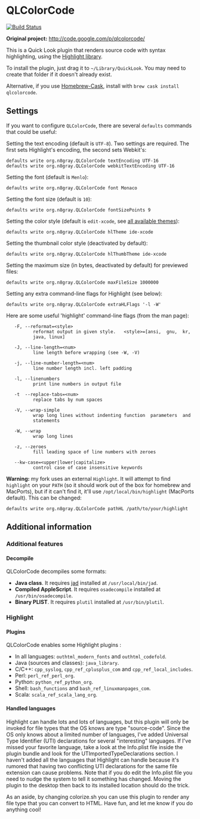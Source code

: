 # QLColorCode

[![Build Status](https://travis-ci.org/anthonygelibert/QLColorCode.svg?branch=master)](https://travis-ci.org/anthonygelibert/QLColorCode)

**Original project:** <http://code.google.com/p/qlcolorcode/>

This is a Quick Look plugin that renders source code with syntax highlighting,
using the [Highlight library](http://www.andre-simon.de).

To install the plugin, just drag it to `~/Library/QuickLook`.
You may need to create that folder if it doesn't already exist.

Alternative, if you use [Homebrew-Cask](https://github.com/caskroom/homebrew-cask),
install with `brew cask install qlcolorcode`.

## Settings
If you want to configure `QLColorCode`, there are several `defaults` commands that could be useful:

Setting the text encoding (default is `UTF-8`).  Two settings are required.  The first sets Highlight's encoding, the second sets Webkit's:

    defaults write org.n8gray.QLColorCode textEncoding UTF-16
    defaults write org.n8gray.QLColorCode webkitTextEncoding UTF-16
    
Setting the font (default is `Menlo`):

    defaults write org.n8gray.QLColorCode font Monaco
    
Setting the font size (default is `10`):

    defaults write org.n8gray.QLColorCode fontSizePoints 9
    
Setting the color style (default is `edit-xcode`, see [all available themes](http://www.andre-simon.de/dokuwiki/doku.php?id=theme_examples)):

    defaults write org.n8gray.QLColorCode hlTheme ide-xcode
    
Setting the thumbnail color style (deactivated by default):

    defaults write org.n8gray.QLColorCode hlThumbTheme ide-xcode

Setting the maximum size (in bytes, deactivated by default) for previewed files:

    defaults write org.n8gray.QLColorCode maxFileSize 1000000

Setting any extra command-line flags for Highlight (see below):

    defaults write org.n8gray.QLColorCode extraHLFlags '-l -W'
    
Here are some useful 'highlight' command-line flags (from the man page):

       -F, --reformat=<style>
              reformat output in given style.   <style>=[ansi,  gnu,  kr,
              java, linux]

       -J, --line-length=<num>
              line length before wrapping (see -W, -V)

       -j, --line-number-length=<num>
              line number length incl. left padding

       -l, --linenumbers
              print line numbers in output file

       -t  --replace-tabs=<num>
              replace tabs by num spaces

       -V, --wrap-simple
              wrap long lines without indenting function  parameters  and
              statements

       -W, --wrap
              wrap long lines

       -z, --zeroes
              fill leading space of line numbers with zeroes

       --kw-case=<upper|lower|capitalize>
              control case of case insensitive keywords

**Warning:** my fork uses an external `Highlight`. It will attempt to find `highlight` on your `PATH` (so it should work out of the box for homebrew and MacPorts), but if it can't find it, it'll use `/opt/local/bin/highlight` (MacPorts default). This can be changed:
    
    defaults write org.n8gray.QLColorCode pathHL /path/to/your/highlight 

## Additional information

### Additional features

#### Decompile

QLColorCode decompiles some formats:

- **Java class**. It requires [jad](http://varaneckas.com/jad/) installed at `/usr/local/bin/jad`. 
- **Compiled AppleScript**. It requires `osadecompile` installed at `/usr/bin/osadecompile`.
- **Binary PLIST**. It requires `plutil` installed at `/usr/bin/plutil`. 

### Highlight

#### Plugins

QLColorCode enables some Highlight plugins :

- In all languages: `outhtml_modern_fonts` and `outhtml_codefold`.
- Java (sources and classes): `java_library`.
- C/C++: `cpp_syslog`, `cpp_ref_cplusplus_com` and `cpp_ref_local_includes`.
- Perl: `perl_ref_perl_org`.
- Python: `python_ref_python_org`.
- Shell: `bash_functions` and `bash_ref_linuxmanpages_com`.
- Scala: `scala_ref_scala_lang_org`.

#### Handled languages
Highlight can handle lots and lots of languages, but this plugin will only be 
invoked for file types that the OS knows are type "source-code".  Since the OS
only knows about a limited number of languages, I've added Universal Type 
Identifier (UTI) declarations for several "interesting" languages.  If I've 
missed your favorite language, take a look at the Info.plist file inside the
plugin bundle and look for the UTImportedTypeDeclarations section.  I
haven't added all the languages that Highlight can handle because it's rumored
that having two conflicting UTI declarations for the same file extension can
cause problems.  Note that if you do edit the Info.plist file you need to 
nudge the system to tell it something has changed.  Moving the plugin to the
desktop then back to its installed location should do the trick.

As an aside, by changing colorize.sh you can use this plugin to render any file
type that you can convert to HTML. Have fun, and let me know if you do anything
cool!
